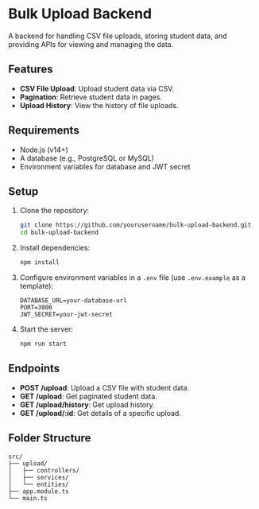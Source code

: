 # Bulk Upload Backend

A backend for handling CSV file uploads, storing student data, and providing APIs for viewing and managing the data.

## Features

- **CSV File Upload**: Upload student data via CSV.
- **Pagination**: Retrieve student data in pages.
- **Upload History**: View the history of file uploads.

## Requirements

- Node.js (v14+)
- A database (e.g., PostgreSQL or MySQL)
- Environment variables for database and JWT secret

## Setup

1. Clone the repository:

    ```bash
    git clone https://github.com/yourusername/bulk-upload-backend.git
    cd bulk-upload-backend
    ```

2. Install dependencies:

    ```bash
    npm install
    ```

3. Configure environment variables in a `.env` file (use `.env.example` as a template):

    ```plaintext
    DATABASE_URL=your-database-url
    PORT=3000
    JWT_SECRET=your-jwt-secret
    ```

4. Start the server:

    ```bash
    npm run start
    ```

## Endpoints

- **POST /upload**: Upload a CSV file with student data.
- **GET /upload**: Get paginated student data.
- **GET /upload/history**: Get upload history.
- **GET /upload/:id**: Get details of a specific upload.

## Folder Structure

```plaintext
src/
├── upload/
│   ├── controllers/
│   ├── services/
│   └── entities/
├── app.module.ts
└── main.ts
